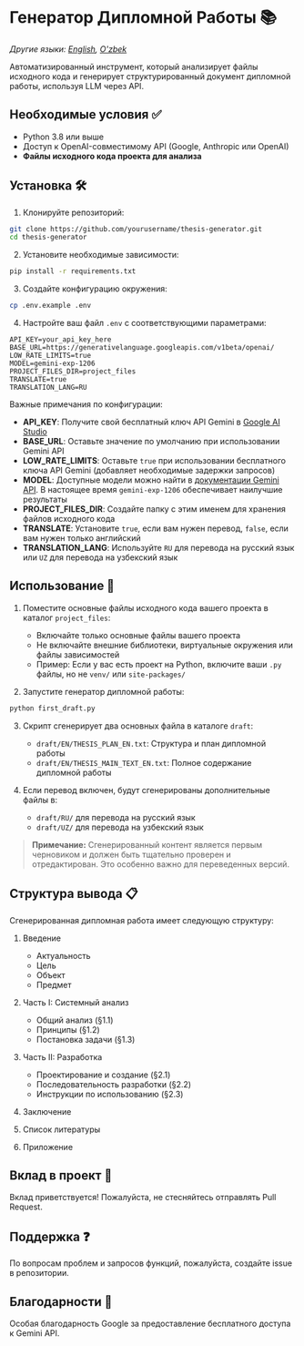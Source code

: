 # Генератор Дипломной Работы 📚

*Другие языки: [English](README.md), [O'zbek](README.uz.md)*

Автоматизированный инструмент, который анализирует файлы исходного кода и генерирует структурированный документ дипломной работы, используя LLM через API.

## Необходимые условия ✅

- Python 3.8 или выше
- Доступ к OpenAI-совместимому API (Google, Anthropic или OpenAI)
- **Файлы исходного кода проекта для анализа**

## Установка 🛠️

1. Клонируйте репозиторий:
```bash
git clone https://github.com/yourusername/thesis-generator.git
cd thesis-generator
```

2. Установите необходимые зависимости:
```bash
pip install -r requirements.txt
```

3. Создайте конфигурацию окружения:
```bash
cp .env.example .env
```

4. Настройте ваш файл `.env` с соответствующими параметрами:
```env
API_KEY=your_api_key_here
BASE_URL=https://generativelanguage.googleapis.com/v1beta/openai/
LOW_RATE_LIMITS=true
MODEL=gemini-exp-1206
PROJECT_FILES_DIR=project_files
TRANSLATE=true
TRANSLATION_LANG=RU
```

Важные примечания по конфигурации:

- **API_KEY**: Получите свой бесплатный ключ API Gemini в [Google AI Studio](https://aistudio.google.com/app/apikey)
- **BASE_URL**: Оставьте значение по умолчанию при использовании Gemini API
- **LOW_RATE_LIMITS**: Оставьте `true` при использовании бесплатного ключа API Gemini (добавляет необходимые задержки запросов)
- **MODEL**: Доступные модели можно найти в [документации Gemini API](https://ai.google.dev/gemini-api/docs/models/gemini). В настоящее время `gemini-exp-1206` обеспечивает наилучшие результаты
- **PROJECT_FILES_DIR**: Создайте папку с этим именем для хранения файлов исходного кода
- **TRANSLATE**: Установите `true`, если вам нужен перевод, `false`, если вам нужен только английский
- **TRANSLATION_LANG**: Используйте `RU` для перевода на русский язык или `UZ` для перевода на узбекский язык

## Использование 🚀

1. Поместите основные файлы исходного кода вашего проекта в каталог `project_files`:
   - Включайте только основные файлы вашего проекта
   - Не включайте внешние библиотеки, виртуальные окружения или файлы зависимостей
   - Пример: Если у вас есть проект на Python, включите ваши `.py` файлы, но не `venv/` или `site-packages/`

2. Запустите генератор дипломной работы:
```bash
python first_draft.py
```

3. Скрипт сгенерирует два основных файла в каталоге `draft`:
   - `draft/EN/THESIS_PLAN_EN.txt`: Структура и план дипломной работы
   - `draft/EN/THESIS_MAIN_TEXT_EN.txt`: Полное содержание дипломной работы

4. Если перевод включен, будут сгенерированы дополнительные файлы в:
   - `draft/RU/` для перевода на русский язык
   - `draft/UZ/` для перевода на узбекский язык

> **Примечание:** Сгенерированный контент является первым черновиком и должен быть тщательно проверен и отредактирован. Это особенно важно для переведенных версий.

## Структура вывода 📋

Сгенерированная дипломная работа имеет следующую структуру:

1. Введение
   - Актуальность
   - Цель
   - Объект
   - Предмет

2. Часть I: Системный анализ
   - Общий анализ (§1.1)
   - Принципы (§1.2)
   - Постановка задачи (§1.3)

3. Часть II: Разработка
   - Проектирование и создание (§2.1)
   - Последовательность разработки (§2.2)
   - Инструкции по использованию (§2.3)

4. Заключение

5. Список литературы

6. Приложение

## Вклад в проект 🤝

Вклад приветствуется! Пожалуйста, не стесняйтесь отправлять Pull Request.

## Поддержка ❓

По вопросам проблем и запросов функций, пожалуйста, создайте issue в репозитории.

## Благодарности 🙏

Особая благодарность Google за предоставление бесплатного доступа к Gemini API.
